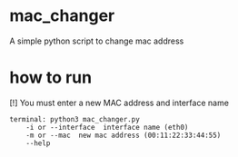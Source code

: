 # mac_changer
A simple python script to change mac address

# how to run  
[!] You must enter a new MAC address and interface name

~~~~~~~~~~~~~~~~~~~~~~~~~~~~~~~~~~~~~~~~~~~~~~~~~~~~~~~~~
terminal: python3 mac_changer.py 
    -i or --interface  interface name (eth0)
    -m or --mac  new mac address (00:11:22:33:44:55)
    --help
~~~~~~~~~~~~~~~~~~~~~~~~~~~~~~~~~~~~~~~~~~~~~~~~~~~~~~~~~